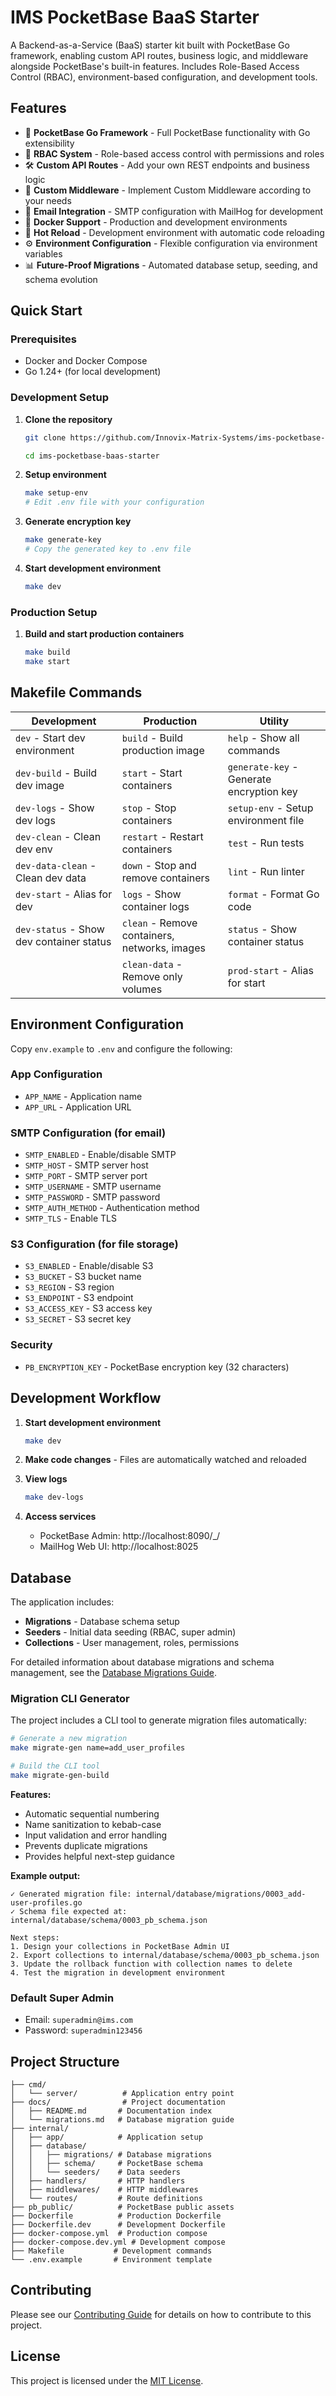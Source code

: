 # IMS PocketBase BaaS Starter

A Backend-as-a-Service (BaaS) starter kit built with PocketBase Go framework, enabling custom API routes, business logic, and middleware alongside PocketBase's built-in features. Includes Role-Based Access Control (RBAC), environment-based configuration, and development tools.

## Features

- 🚀 **PocketBase Go Framework** - Full PocketBase functionality with Go extensibility
- 🔐 **RBAC System** - Role-based access control with permissions and roles
- 🛠️ **Custom API Routes** - Add your own REST endpoints and business logic
- 🔧 **Custom Middleware** - Implement Custom Middleware according to your needs
- 📧 **Email Integration** - SMTP configuration with MailHog for development
- 🐳 **Docker Support** - Production and development environments
- 🔄 **Hot Reload** - Development environment with automatic code reloading
- ⚙️ **Environment Configuration** - Flexible configuration via environment variables
- 📊 **Future-Proof Migrations** - Automated database setup, seeding, and schema evolution

## Quick Start

### Prerequisites

- Docker and Docker Compose
- Go 1.24+ (for local development)

### Development Setup

1. **Clone the repository**

   ```bash
   git clone https://github.com/Innovix-Matrix-Systems/ims-pocketbase-baas-starter.git

   cd ims-pocketbase-baas-starter
   ```

2. **Setup environment**

   ```bash
   make setup-env
   # Edit .env file with your configuration
   ```

3. **Generate encryption key**

   ```bash
   make generate-key
   # Copy the generated key to .env file
   ```

4. **Start development environment**
   ```bash
   make dev
   ```

### Production Setup

1. **Build and start production containers**
   ```bash
   make build
   make start
   ```

## Makefile Commands

| Development                              | Production                                    | Utility                                  |
| ---------------------------------------- | --------------------------------------------- | ---------------------------------------- |
| `dev` - Start dev environment            | `build` - Build production image              | `help` - Show all commands               |
| `dev-build` - Build dev image            | `start` - Start containers                    | `generate-key` - Generate encryption key |
| `dev-logs` - Show dev logs               | `stop` - Stop containers                      | `setup-env` - Setup environment file     |
| `dev-clean` - Clean dev env              | `restart` - Restart containers                | `test` - Run tests                       |
| `dev-data-clean` - Clean dev data        | `down` - Stop and remove containers           | `lint` - Run linter                      |
| `dev-start` - Alias for dev              | `logs` - Show container logs                  | `format` - Format Go code                |
| `dev-status` - Show dev container status | `clean` - Remove containers, networks, images | `status` - Show container status         |
|                                          | `clean-data` - Remove only volumes            | `prod-start` - Alias for start           |

## Environment Configuration

Copy `env.example` to `.env` and configure the following:

### App Configuration

- `APP_NAME` - Application name
- `APP_URL` - Application URL

### SMTP Configuration (for email)

- `SMTP_ENABLED` - Enable/disable SMTP
- `SMTP_HOST` - SMTP server host
- `SMTP_PORT` - SMTP server port
- `SMTP_USERNAME` - SMTP username
- `SMTP_PASSWORD` - SMTP password
- `SMTP_AUTH_METHOD` - Authentication method
- `SMTP_TLS` - Enable TLS

### S3 Configuration (for file storage)

- `S3_ENABLED` - Enable/disable S3
- `S3_BUCKET` - S3 bucket name
- `S3_REGION` - S3 region
- `S3_ENDPOINT` - S3 endpoint
- `S3_ACCESS_KEY` - S3 access key
- `S3_SECRET` - S3 secret key

### Security

- `PB_ENCRYPTION_KEY` - PocketBase encryption key (32 characters)

## Development Workflow

1. **Start development environment**

   ```bash
   make dev
   ```

2. **Make code changes** - Files are automatically watched and reloaded

3. **View logs**

   ```bash
   make dev-logs
   ```

4. **Access services**
   - PocketBase Admin: http://localhost:8090/\_/
   - MailHog Web UI: http://localhost:8025

## Database

The application includes:

- **Migrations** - Database schema setup
- **Seeders** - Initial data seeding (RBAC, super admin)
- **Collections** - User management, roles, permissions

For detailed information about database migrations and schema management, see the [Database Migrations Guide](docs/migrations.md).

### Migration CLI Generator

The project includes a CLI tool to generate migration files automatically:

```bash
# Generate a new migration
make migrate-gen name=add_user_profiles

# Build the CLI tool
make migrate-gen-build
```

**Features:**

- Automatic sequential numbering
- Name sanitization to kebab-case
- Input validation and error handling
- Prevents duplicate migrations
- Provides helpful next-step guidance

**Example output:**

```
✓ Generated migration file: internal/database/migrations/0003_add-user-profiles.go
✓ Schema file expected at: internal/database/schema/0003_pb_schema.json

Next steps:
1. Design your collections in PocketBase Admin UI
2. Export collections to internal/database/schema/0003_pb_schema.json
3. Update the rollback function with collection names to delete
4. Test the migration in development environment
```

### Default Super Admin

- Email: `superadmin@ims.com`
- Password: `superadmin123456`

## Project Structure

```
├── cmd/
│   └── server/          # Application entry point
├── docs/                # Project documentation
│   ├── README.md       # Documentation index
│   └── migrations.md   # Database migration guide
├── internal/
│   ├── app/            # Application setup
│   ├── database/
│   │   ├── migrations/ # Database migrations
│   │   ├── schema/     # PocketBase schema
│   │   └── seeders/    # Data seeders
│   ├── handlers/       # HTTP handlers
│   ├── middlewares/    # HTTP middlewares
│   └── routes/         # Route definitions
├── pb_public/          # PocketBase public assets
├── Dockerfile          # Production Dockerfile
├── Dockerfile.dev      # Development Dockerfile
├── docker-compose.yml  # Production compose
├── docker-compose.dev.yml # Development compose
├── Makefile           # Development commands
└── .env.example       # Environment template
```

## Contributing

Please see our [Contributing Guide](CONTRIBUTING.md) for details on how to contribute to this project.

## License

This project is licensed under the [MIT License](LICENSE.md).
